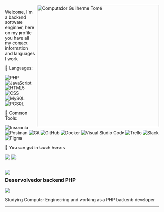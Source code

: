 <img src="https://raw.githubusercontent.com/MicaelliMedeiros/micaellimedeiros/master/image/computer-illustration.png" min-width="400px" max-width="400px" width="400px" align="right" alt="Computador Guilherme Tomé">

<p align="left"> 
  Welcome, I'm a backend software enginner, here on my profile you have all my contact information and languages I work
</p>

<p align="left">
  🦄 Languages:
  
  ![PHP](https://img.shields.io/badge/-PHP-333333?style=flat&logo=PHP&logoColor=00599C)
  ![JavaScript](https://img.shields.io/badge/-JavaScript-333333?style=flat&logo=javascript)
  ![HTML5](https://img.shields.io/badge/-HTML5-333333?style=flat&logo=HTML5)
  ![CSS](https://img.shields.io/badge/-CSS-333333?style=flat&logo=CSS3&logoColor=1572B6)
  ![MySQL](https://img.shields.io/badge/-MySQL-333333?style=flat&logo=mysql)
  ![PGSQL](https://img.shields.io/badge/-PGSQL-333333?style=flat&logo=postgresql&logoColor=007ACC)
</p>

<p align="left">
  💼 Common Tools:
  
  ![Insomnia](https://img.shields.io/badge/-Insomnia-333333?style=flat&logo=insomnia)
  ![Postman](https://img.shields.io/badge/-Postman-333333?style=flat&logo=postman)
  ![Git](https://img.shields.io/badge/-Git-333333?style=flat&logo=git)
  ![GitHub](https://img.shields.io/badge/-GitHub-333333?style=flat&logo=github)
  ![Docker](https://img.shields.io/badge/-Docker-333333?style=flat&logo=docker)
  ![Visual Studio Code](https://img.shields.io/badge/-Visual%20Studio%20Code-333333?style=flat&logo=visual-studio-code&logoColor=007ACC)
  ![Trello](https://img.shields.io/badge/-Trello-333333?style=flat&logo=trello&logoColor=007ACC)
  ![Slack](https://img.shields.io/badge/-Slack-333333?style=flat&logo=slack&logoColor=FFFFFF)
  ![Figma](https://img.shields.io/badge/-Figma-333333?style=flat&logo=figma&logoColor=007ACC)
</p>

<p align="left">
  💌 You can get in touch here: ⤵️
</p>

<p align="left">
  <a target="_blank" referrerpolicy="noreferrer" href="https://www.linkedin.com/in/guilherme-tome-dos-reis-developer/" alt="Linkedin">
  <img src="https://img.shields.io/badge/-Linkedin-0e76a8?style=flat-square&logo=Linkedin&logoColor=white&link=https://www.linkedin.com/in/guilherme-tome-dos-reis-developer/" /></a>

  <a target="_blank" referrerpolicy="noreferrer" href="https://api.whatsapp.com/send?phone=5511971512519&text=Ol%C3%A1%2C%20acabei%20de%20pegar%20seu%20contato%20pelo%20GitHub" alt="WhatsApp">
  <img src="https://img.shields.io/badge/-WhatsApp-25d366?style=flat-square&labelColor=25d366&logo=whatsapp&logoColor=white&link=https://api.whatsapp.com/send?phone=5511971512519&text=Ol%C3%A1%2C%20acabei%20de%20pegar%20seu%20contato%20pelo%20GitHub"/></a>

</p>  

<br>

<img align='left' src="https://github-readme-stats.vercel.app/api?username=GuilhermeTome&show_icons=true&cache_seconds=2300&count_private=true">

### Desenvolvedor backend PHP

<img src="https://img.shields.io/static/v1?label=Overview&message=GuilhermeTome&color=f8efd4&style=for-the-badge&logo=GitHub">

<p>
Studying Computer Engineering and working as a PHP backenb developer


</p>
<hr>
